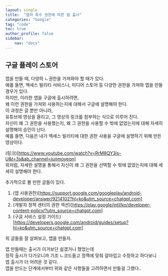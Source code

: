```yaml
---
layout: single
title:  "앱의 특수 권한에 따른 앱 출시"
categories: "Google"
tag: "code"
toc: true
author_profile: false
sidebar:
    nav: "docs"
---
```


## 구글 플레이 스토어
앱을 만들 때, 다양하 ㄴ권한을 가져와야 할 때가 있다.  
예를 들면, 엑세스 빌리티 서비스나, 미디어 스토어 등 다양한 권한을 가져와 앱을 만들 경우가 있다.  
하지만, 이러한 앱을 구글에 출시하려면,  
왜 이런 권한을 가져와 사용하는지에 대해서 구글에 설명해야 한다.  
이 과정은 글 뿐만 아니라,  
유튜브에 영상을 올리고, 그 영상의 링크를 첨부하는 식으로 이루어 진다.  
자신이 왜 그 권한을 사용했는지, 왜 그 권한을 사용할 수 밖에 없었는지에 대해 자세히 설명해야 승인이 난다.  
예를 들면, 다음은 내가 엑세스 빌리티에 대한 권한 사용을 구글에 설명하기 위해 만든 영상이다.  

(링크)[https://www.youtube.com/watch?v=RrM8QY3is-U&t=3s&ab_channel=junmoyeon]  
위처럼, 자세한 설명을 통해서 자신이 왜 그 권한을 선택할 수 밖에 없었는지에 대해 세세히 설명해야 한다.  

추가적으로 볼 만한 글들이 있다.  
1. (앱 사용권한)[https://support.google.com/googleplay/android-developer/answer/9214102?hl=ko&utm_source=chatgpt.com]   
2. (개발자 정책 센터의 권한 섹션)[https://play.google/intl/ko/developer-content-policy/?utm_source=chatgpt.com]  
3. (구글 서비스 설정 가이드)[https://developers.google.com/android/guides/setup?hl=ko&utm_source=chatgpt.com]  

위 글들을 잘 살펴보고, 앱을 만들자.  

앱 만들때는 출시가 이거보단 쉽겠거니 했었는데  
정작 출시가 다가오니까 기조 ㄴ코드들고 정책에 맞춰 갈아업고 수정하고 하다보니  
앱 출시가 더 어려운 것 같다.  
앱을 만드는 단계에서부터 위와 같은 사항들을 고려하면서 만들걸 그랬다..  